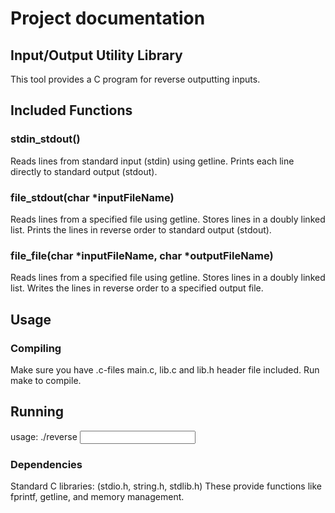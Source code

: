 # Project documentation

## Input/Output Utility Library
This tool provides a C program for reverse outputting inputs.

##  Included Functions

### stdin_stdout()

Reads lines from standard input (stdin) using getline.
Prints each line directly to standard output (stdout).

### file_stdout(char *inputFileName)

Reads lines from a specified file using getline.
Stores lines in a doubly linked list.
Prints the lines in reverse order to standard output (stdout).

### file_file(char *inputFileName, char *outputFileName)

Reads lines from a specified file using getline.
Stores lines in a doubly linked list.
Writes the lines in reverse order to a specified output file.

## Usage

### Compiling

Make sure you have .c-files main.c, lib.c and lib.h header file included. Run make to compile.

## Running 

usage: ./reverse <input> <output>

### Dependencies

Standard C libraries: (stdio.h, string.h, stdlib.h) These provide functions like fprintf, getline, and memory management.